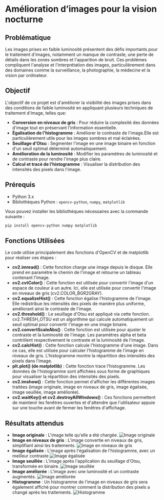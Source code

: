 # Amélioration d’images pour la vision nocturne

## Problématique

Les images prises en faible luminosité présentent des défis importants pour le traitement d'images, notamment un manque de contraste, une perte de détails dans les zones sombres et l'apparition de bruit. Ces problèmes compliquent l'analyse et l'interprétation des images, particulièrement dans des domaines comme la surveillance, la photographie, la médecine et la vision par ordinateur.

## Objectif

L'objectif de ce projet est d'améliorer la visibilité des images prises dans des conditions de faible luminosité en appliquant plusieurs techniques de traitement d'image, telles que:

- **Conversion en niveaux de gris** : Pour réduire la complexité des données d'image tout en préservant l'information essentielle.
- **Égalisation de l'histogramme** : Améliorer le contraste de l'image.Elle est particulièrement utile pour les images sombres et mal éclairées.
- **Seuillage d'Otsu** : Segmenter l'image en une image binaire en fonction d'un seuil optimal déterminé automatiquement.
- **Amélioration de la luminosité** : Modifier les paramètres de luminosité et de contraste pour rendre l'image plus claire.
- **Calcul et tracé de l'histogramme** : Visualiser la distribution des intensités des pixels dans l'image.

## Prérequis

- Python 3.x
- Bibliothèques Python : `opencv-python`, `numpy`, `matplotlib`

Vous pouvez installer les bibliothèques nécessaires avec la commande suivante :

```bash
pip install opencv-python numpy matplotlib


```

## Fonctions Utilisées

Le code utilise principalement des fonctions d'OpenCV et de matplotlib pour réaliser ces étapes :

- **cv2.imread()** : Cette fonction charge une image depuis le disque. Elle prend en paramètre le chemin de l'image et retourne un tableau contenant l'image.
- **cv2.cvtColor()** : Cette fonction est utilisée pour convertir l'image d'un espace de couleur à un autre. Ici, elle est utilisée pour convertir l'image en niveaux de gris (cv2.COLOR_BGR2GRAY).
- **cv2.equalizeHist()** : Cette fonction égalise l'histogramme de l'image. Elle redistribue les intensités des pixels de manière plus uniforme, améliorant ainsi le contraste de l'image.
- **cv2.threshold()** : Le seuillage d'Otsu est appliqué via cette fonction. cv2.THRESH_OTSU est un algorithme qui calcule automatiquement un seuil optimal pour convertir l'image en une image binaire.
- **cv2.convertScaleAbs()** : Cette fonction est utilisée pour ajuster le contraste et la luminosité de l'image. Les paramètres alpha et beta contrôlent respectivement le contraste et la luminosité de l'image.
- **cv2.calcHist()** : Cette fonction calcule l'histogramme d'une image. Dans ce cas, elle est utilisée pour calculer l'histogramme de l'image en niveaux de gris. L'histogramme montre la répartition des intensités des pixels dans l'image.
- **plt.plot() (de matplotlib)** : Cette fonction trace l'histogramme. Les données de l'histogramme sont affichées sous forme de graphiques pour visualiser la répartition des intensités des pixels.
- **cv2.imshow()** : Cette fonction permet d'afficher les différentes images traitées (image originale, image en niveaux de gris, image égalisée, image seuillée, image améliorée).
- **cv2.waitKey() et cv2.destroyAllWindows()** : Ces fonctions permettent de maintenir les fenêtres ouvertes et d'attendre que l'utilisateur appuie sur une touche avant de fermer les fenêtres d'affichage.

## Résultats attendus

- **Image originale** : L'image telle qu'elle a été chargée.
  ![Image originale](C:\Users\User\Desktop\git-test\originale.png)
- **Image en niveaux de gris** : L'image convertie en niveaux de gris, simplifiant ainsi les traitements.
  ![Image en niveaux de gris](C:\Users\User\Desktop\git-test\gray.png)
- **Image égalisée** : L'image après l'égalisation de l'histogramme, avec un meilleur contraste
  ![Image égalisée](C:\Users\User\Desktop\git-test\egalisee.png)
- **Image seuillée** : L'image après l'application du seuillage d'Otsu, transformée en binaire.
  ![Image seuillée](C:\Users\User\Desktop\git-test\seuillee.png)
- **Image améliorée** : L'image avec une luminosité et un contraste augmentés.
  ![Image améliorée](C:\Users\User\Desktop\git-test\amelioree.png)
- **Histogramme** : Un histogramme de l'image en niveaux de gris sera également affiché pour montrer comment la distribution des pixels a changé après les traitements.
  ![Histogramme](C:\Users\User\Desktop\git-test\histogramme.png)
